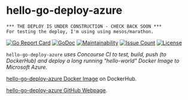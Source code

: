 # hello-go-deploy-azure

```text
*** THE DEPLOY IS UNDER CONSTRUCTION - CHECK BACK SOON ***
For testing the deploy, I'm using using mesos/marathon.
```

[![Go Report Card](https://goreportcard.com/badge/github.com/JeffDeCola/hello-go-deploy-azure)](https://goreportcard.com/report/github.com/JeffDeCola/hello-go-deploy-azure)
[![GoDoc](https://godoc.org/github.com/JeffDeCola/hello-go-deploy-azure?status.svg)](https://godoc.org/github.com/JeffDeCola/hello-go-deploy-azure)
[![Maintainability](https://api.codeclimate.com/v1/badges/0f0d6598d8861db99bb1/maintainability)](https://codeclimate.com/github/JeffDeCola/hello-go-deploy-azure/maintainability)
[![Issue Count](https://codeclimate.com/github/JeffDeCola/hello-go-deploy-azure/badges/issue_count.svg)](https://codeclimate.com/github/JeffDeCola/hello-go-deploy-azure/issues)
[![License](http://img.shields.io/:license-mit-blue.svg)](http://jeffdecola.mit-license.org)

`hello-go-deploy-azure` _uses Concourse CI to test, build, push (to DockerHub)
and deploy a long running "hello-world" Docker Image to Microsoft Azure._

[hello-go-deploy-azure Docker Image](https://hub.docker.com/r/jeffdecola/hello-go-deploy-azure)
 on DockerHub.

[hello-go-deploy-azure GitHub Webpage](https://jeffdecola.github.io/hello-go-deploy-azure/).